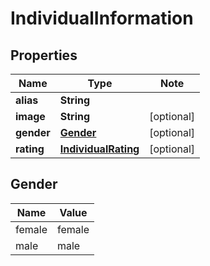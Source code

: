 
# IndividualInformation

## Properties

Name | Type | Note
---- | ---- | ----
**alias** | **String** | 
**image** | **String** | [optional] 
**gender** | [**Gender**](#Gender) | [optional] 
**rating** | [**IndividualRating**](IndividualRating.md) | [optional] 

## Gender

Name | Value
---- | -----
female | female
male | male

